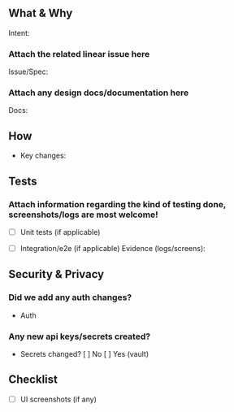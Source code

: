 ## What & Why
Intent:
### Attach the related linear issue here
Issue/Spec: 
### Attach any design docs/documentation here
Docs: 

## How
- Key changes:

## Tests
### Attach information regarding the kind of testing done, screenshots/logs are most welcome! 
- [ ] Unit tests  (if applicable)
- [ ] Integration/e2e (if applicable)
Evidence (logs/screens):


## Security & Privacy
### Did we add any auth changes?
- Auth
### Any new api keys/secrets created?
- Secrets changed? [ ] No [ ] Yes (vault)


## Checklist
- [ ] UI screenshots (if any)
      
